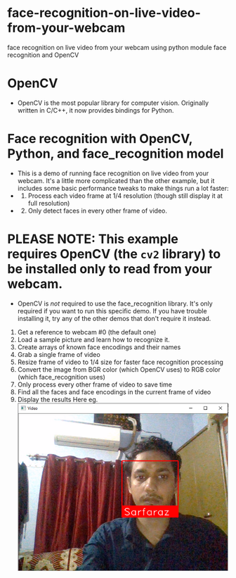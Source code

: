 # face-recognition-on-live-video-from-your-webcam
face recognition on live video from your webcam using python module face recognition and  OpenCV

# OpenCV
* OpenCV is the most popular library for computer vision. Originally written in C/C++, it now provides bindings for Python.

# Face recognition with OpenCV, Python, and face_recognition model

* This is a demo of running face recognition on live video from your webcam. It's a little more complicated than the other example, but it includes some basic performance tweaks to make things run a lot faster:
*   1. Process each video frame at 1/4 resolution (though still display it at full resolution)
*   2. Only detect faces in every other frame of video.

# PLEASE NOTE: This example requires OpenCV (the `cv2` library) to be installed only to read from your webcam.
* OpenCV is *not* required to use the face_recognition library. It's only required if you want to run this specific demo. If you have trouble installing it, try any of the other demos that don't require it instead.
1. Get a reference to webcam #0 (the default one)
2. Load a sample picture and learn how to recognize it.
3. Create arrays of known face encodings and their names
4. Grab a single frame of video
5. Resize frame of video to 1/4 size for faster face recognition processing
6. Convert the image from BGR color (which OpenCV uses) to RGB color (which face_recognition uses)
7. Only process every other frame of video to save time
8. Find all the faces and face encodings in the current frame of video
9. Display the results
Here eg. ![](https://github.com/MohammadSarfaraz/face-recognition-on-live-video-from-your-webcam/blob/main/test.png)


